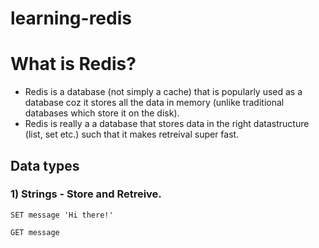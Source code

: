 # learning-redis

# What is Redis?

- Redis is a database (not simply a cache) that is popularly used as a database coz it stores all the data in memory (unlike traditional databases which store it on the disk).
- Redis is really a a database that stores data in the right datastructure (list, set etc.) such that it makes retreival super fast.

## Data types

### 1) Strings - Store and Retreive.

```redis
SET message 'Hi there!'

GET message
```
